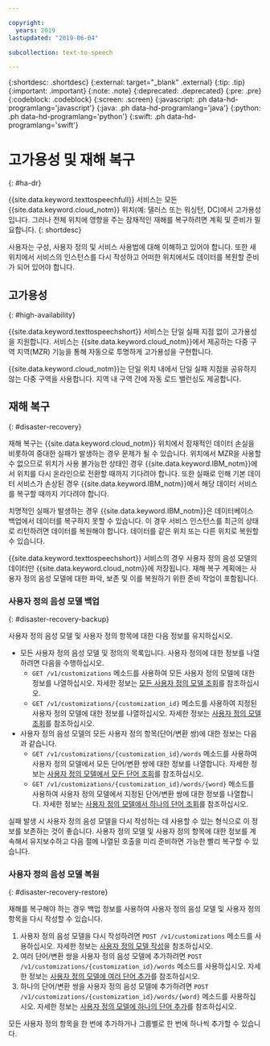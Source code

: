 ```yaml
---

copyright:
  years: 2019
lastupdated: "2019-06-04"

subcollection: text-to-speech

---
```


{:shortdesc: .shortdesc}
{:external: target="_blank" .external}
{:tip: .tip}
{:important: .important}
{:note: .note}
{:deprecated: .deprecated}
{:pre: .pre}
{:codeblock: .codeblock}
{:screen: .screen}
{:javascript: .ph data-hd-programlang='javascript'}
{:java: .ph data-hd-programlang='java'}
{:python: .ph data-hd-programlang='python'}
{:swift: .ph data-hd-programlang='swift'}

# 고가용성 및 재해 복구
{: #ha-dr}

{{site.data.keyword.texttospeechfull}} 서비스는 모든 {{site.data.keyword.cloud_notm}} 위치(예: 댈러스 또는 워싱턴, DC)에서 고가용성입니다. 그러나 전체 위치에 영향을 주는 잠재적인 재해를 복구하려면 계획 및 준비가 필요합니다.
{: shortdesc}

사용자는 구성, 사용자 정의 및 서비스 사용법에 대해 이해하고 있어야 합니다. 또한 새 위치에서 서비스의 인스턴스를 다시 작성하고 어떠한 위치에서도 데이터를 복원할 준비가 되어 있어야 합니다.

## 고가용성
{: #high-availability}

{{site.data.keyword.texttospeechshort}} 서비스는 단일 실패 지점 없이 고가용성을 지원합니다. 서비스는 {{site.data.keyword.cloud_notm}}에서 제공하는 다중 구역 지역(MZR) 기능을 통해 자동으로 투명하게 고가용성을 구현합니다.

{{site.data.keyword.cloud_notm}}는 단일 위치 내에서 단일 실패 지점을 공유하지 않는 다중 구역을 사용합니다. 지역 내 구역 간에 자동 로드 밸런싱도 제공합니다.

## 재해 복구
{: #disaster-recovery}

재해 복구는 {{site.data.keyword.cloud_notm}} 위치에서 잠재적인 데이터 손실을 비롯하여 중대한 실패가 발생하는 경우 문제가 될 수 있습니다. 위치에서 MZR을 사용할 수 없으므로 위치가 사용 불가능한 상태인 경우 {{site.data.keyword.IBM_notm}}에서 위치를 다시 온라인으로 전환할 때까지 기다려야 합니다. 또한 실패로 인해 기본 데이터 서비스가 손상된 경우 {{site.data.keyword.IBM_notm}}에서 해당 데이터 서비스를 복구할 때까지 기다려야 합니다.

치명적인 실패가 발생하는 경우 {{site.data.keyword.IBM_notm}}은 데이터베이스 백업에서 데이터를 복구하지 못할 수 있습니다. 이 경우 서비스 인스턴스를 최근의 상태로 리턴하려면 데이터를 복원해야 합니다. 데이터를 같은 위치 또는 다른 위치로 복원할 수 있습니다.

{{site.data.keyword.texttospeechshort}} 서비스의 경우 사용자 정의 음성 모델의 데이터만 {{site.data.keyword.cloud_notm}}에 저장됩니다. 재해 복구 계획에는 사용자 정의 음성 모델에 대한 파악, 보존 및 이를 복원하기 위한 준비 작업이 포함됩니다.

### 사용자 정의 음성 모델 백업
{: #disaster-recovery-backup}

사용자 정의 음성 모델 및 사용자 정의 항목에 대한 다음 정보를 유지하십시오.

-   모든 사용자 정의 음성 모델 및 정의의 목록입니다. 사용자 정의에 대한 정보를 나열하려면 다음을 수행하십시오.
    -   `GET /v1/customizations` 메소드를 사용하여 모든 사용자 정의 모델에 대한 정보를 나열하십시오. 자세한 정보는 [모든 사용자 정의 모델 조회](/docs/services/text-to-speech?topic=text-to-speech-customModels#cuModelsQueryAll)를 참조하십시오.
    -   `GET /v1/customizations/{customization_id}` 메소드를 사용하여 지정된 사용자 정의 모델에 대한 정보를 나열하십시오. 자세한 정보는 [사용자 정의 모델 조회](/docs/services/text-to-speech?topic=text-to-speech-customModels#cuModelsQuery)를 참조하십시오.
-   사용자 정의 음성 모델의 모든 사용자 정의 항목(단어/변환 쌍)에 대한 정보는 다음과 같습니다.
    -   `GET /v1/customizations/{customization_id}/words` 메소드를 사용하여 사용자 정의 모델에서 모든 단어/변환 쌍에 대한 정보를 나열합니다. 자세한 정보는 [사용자 정의 모델에서 모든 단어 조회](/docs/services/text-to-speech?topic=text-to-speech-customWords#cuWordsQueryModel)를 참조하십시오.
    -   `GET /v1/customizations/{customization_id}/words/{word}` 메소드를 사용하여 사용자 정의 모델에서 지정된 단어/변환 쌍에 대한 정보를 나열합니다. 자세한 정보는 [사용자 정의 모델에서 하나의 단어 조회](/docs/services/text-to-speech?topic=text-to-speech-customWords#cuWordQueryModel)를 참조하십시오.

실패 발생 시 사용자 정의 음성 모델을 다시 작성하는 데 사용할 수 있는 형식으로 이 정보를 보존하는 것이 좋습니다. 사용자 정의 모델 및 사용자 정의 항목에 대한 정보를 계속해서 유지보수하고 다음 절에 나열된 호출을 미리 준비하면 가능한 빨리 복구할 수 있습니다.

### 사용자 정의 음성 모델 복원
{: #disaster-recovery-restore}

재해를 복구해야 하는 경우 백업 정보를 사용하여 사용자 정의 음성 모델 및 사용자 정의 항목을 다시 작성할 수 있습니다.

1.  사용자 정의 음성 모델을 다시 작성하려면 `POST /v1/customizations` 메소드를 사용하십시오. 자세한 정보는 [사용자 정의 모델 작성](/docs/services/text-to-speech?topic=text-to-speech-customModels#cuModelsCreate)을 참조하십시오.
1.  여러 단어/변환 쌍을 사용자 정의 음성 모델에 추가하려면 `POST /v1/customizations/{customization_id}/words` 메소드를 사용하십시오. 자세한 정보는 [사용자 정의 모델에 여러 단어 추가](/docs/services/text-to-speech?topic=text-to-speech-customWords#cuWordsAdd)를 참조하십시오.
1.  하나의 단어/변환 쌍을 사용자 정의 음성 모델에 추가하려면 `POST /v1/customizations/{customization_id}/words/{word}` 메소드를 사용하십시오. 자세한 정보는 [사용자 정의 모델에 하나의 단어 추가](/docs/services/text-to-speech?topic=text-to-speech-customWords#cuWordAdd)를 참조하십시오.

모든 사용자 정의 항목을 한 번에 추가하거나 그룹별로 한 번에 하나씩 추가할 수 있습니다.
